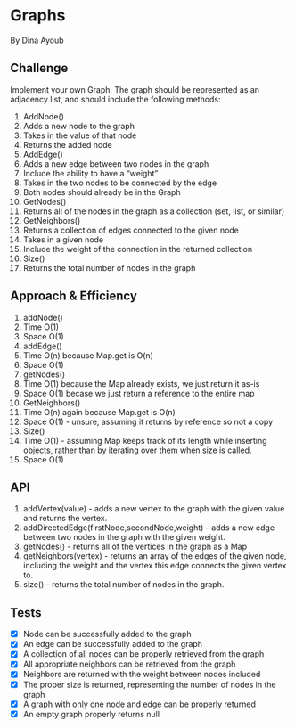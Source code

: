 # Graphs

By Dina Ayoub

## Challenge

Implement your own Graph. The graph should be represented as an adjacency list, and should include the following methods:

1. AddNode()
  1. Adds a new node to the graph
  2. Takes in the value of that node
  3. Returns the added node
2. AddEdge()
  1. Adds a new edge between two nodes in the graph
  2. Include the ability to have a “weight”
  3. Takes in the two nodes to be connected by the edge
  4. Both nodes should already be in the Graph
3. GetNodes()
  1. Returns all of the nodes in the graph as a collection (set, list, or similar)
4. GetNeighbors()
  1. Returns a collection of edges connected to the given node
  2. Takes in a given node
  3. Include the weight of the connection in the returned collection
5. Size()
  1. Returns the total number of nodes in the graph

## Approach & Efficiency

1. addNode()
  1. Time O(1)
  2. Space O(1)
2. addEdge()
  1. Time O(n) because Map.get is O(n)
  2. Space O(1)
3. getNodes()
  1. Time O(1) because the Map already exists, we just return it as-is
  2. Space O(1) becase we just return a reference to the entire map
4. GetNeighbors()
  1. Time O(n) again because Map.get is O(n)
  2. Space O(1) - unsure, assuming it returns by reference so not a copy
5. Size() 
  1. Time O(1) - assuming Map keeps track of its length while inserting objects, rather than by iterating over them when size is called.
  2. Space O(1)

## API

1. addVertex(value) - adds a new vertex to the graph with the given value and returns the vertex.
2. addDirectedEdge(firstNode,secondNode,weight) - adds a new edge between two nodes in the graph with the given weight.
3. getNodes() - returns all of the vertices in the graph as a Map
4. getNeighbors(vertex) - returns an array of the edges of the given node, including the weight and the vertex this edge connects the given vertex to.
5. size() - returns the total number of nodes in the graph.

## Tests

* [x] Node can be successfully added to the graph
* [x] An edge can be successfully added to the graph
* [x] A collection of all nodes can be properly retrieved from the graph
* [x] All appropriate neighbors can be retrieved from the graph
* [x] Neighbors are returned with the weight between nodes included
* [x] The proper size is returned, representing the number of nodes in the graph
* [x] A graph with only one node and edge can be properly returned
* [x] An empty graph properly returns null
